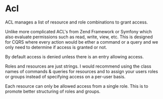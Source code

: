 # Acl

ACL manages a list of resource and role combinations to grant access.

Unlike more complicated ACL's from Zend Framework or Symfony which also evaluate
permissions such as read, write, view, etc. This is designed for CQRS where every 
action would be ether a command or a query and we only need to determine if access 
is granted or not.  

By default access is denied unless there is an entry allowing access.

Roles and resources are just strings. I would recommend using the class names 
of commands & queries for resources and to assign your users roles or groups 
instead of specifying access on a per-user basis.

Each resource can only be allowed access from a single role. This is to promote
better structuring of roles and groups.
